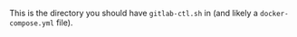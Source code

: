 This is the directory you should have ``gitlab-ctl.sh`` in (and likely a `docker-compose.yml` file).
